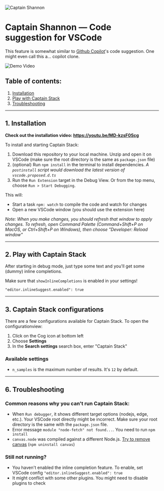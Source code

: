 ![Captain Shannon](./icon.png)

# Captain Shannon — Code suggestion for VSCode


This feature is somewhat similar to [Github Copilot](https://copilot.github.com/)'s code suggestion. One might even call this a... copilot clone.



![Demo Video](./demo.gif)

## Table of contents:

1. [Installation](#1-installation)
2. [Play with Captain Stack](#2-play-with-captain-stack)
5. [Troubleshooting](#5-troubleshooting)


---

## 1. Installation

**Check out the installation video: https://youtu.be/MD-kzsF0Scg**

To install and starting Captain Stack:

1. Download this repository to your local machine. Unzip and open it on VSCode (make sure the root directory is the same as `package.json` file)
2. (optional) Run `npm install` in the terminal to install dependencies. _A `postinstall` script would download the latest version of `vscode.proposed.d.ts`_
3. Run the `Run Extension` target in the Debug View. Or from the top menu, choose `Run > Start Debugging`.

This will:
- Start a task `npm: watch` to compile the code and watch for changes
- Open a new VSCode window (you should use the extension here)

_Note: When you make changes, you should refresh that window to apply changes. To refresh, open Command Palette (Command+Shift+P on MacOS, or Ctrl+Shift+P on Windows), then choose "Developer: Reload window"_

---

## 2. Play with Captain Stack

After starting in debug mode, just type some text and you'll get some (dummy) inline completions.

Make sure that `showInlineCompletions` is enabled in your settings!
```
"editor.inlineSuggest.enabled": true
```

---

## 3. Captain Stack configurations

There are a few configurations available for Captain Stack. To open the configurationview:

1. Click on the Cog icon at bottom left
2. Choose **Settings**
3. In the **Search settings** search box, enter "Captain Stack"

### Available settings

- `n_samples` is the maximum number of results. It's `12` by default.

---

## 6. Troubleshooting

### Common reasons why you can't run Captain Stack:

- When `Run debugger`, it shows different target options (nodejs, edge, etc.). Your VSCode root directly might be incorrect. Make sure your root directory is the same with the `package.json` file.
- Error message `module "node-fetch" not found...`. You need to run `npm install`
- `canvas.node` was compiled against a different Node.js. [Try to remove canvas](https://github.com/hieunc229/copilot-clone/issues/9) (`npm uninstall canvas`)

### Still not running?

- You haven't enabled the inline completion feature. To enable, set VSCode config `"editor.inlineSuggest.enabled": true`
- It might conflict with some other plugins. You might need to disable plugins to check
